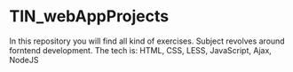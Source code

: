 # TIN_webAppProjects
In this repository you will find all kind of exercises. Subject revolves around forntend development.
The tech is: HTML, CSS, LESS, JavaScript, Ajax, NodeJS
